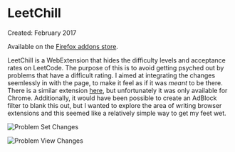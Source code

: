 # LeetChill
Created: February 2017

Available on the [Firefox addons store](https://addons.mozilla.org/en-US/firefox/addon/leetchill/).

LeetChill is a WebExtension that hides the difficulty levels and acceptance rates on LeetCode. The purpose of this is to avoid getting psyched out by problems that have a difficult rating. I aimed at integrating the changes seemlessly in with the page, to make it feel as if it was *meant* to be there. There is a similar extension [here](https://github.com/Nevvea7/eyepatch/tree/master), but unfortunately it was only available for Chrome. Additionally, it would have been possible to create an AdBlock filter to blank this out, but I wanted to explore the area of writing browser extensions and this seemed like a relatively simple way to get my feet wet.



![Problem Set Changes](http://i.imgur.com/yAf2o0h.png)



![Problem View Changes](http://i.imgur.com/Ld86IJ5.png)
